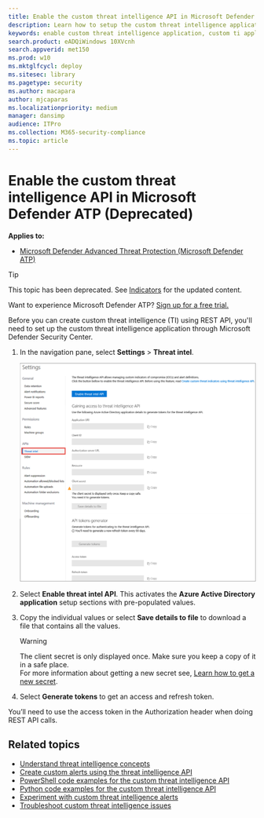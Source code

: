 ```yaml
---
title: Enable the custom threat intelligence API in Microsoft Defender ATP
description: Learn how to setup the custom threat intelligence application in Microsoft Defender ATP to create custom threat intelligence (TI).
keywords: enable custom threat intelligence application, custom ti application, application name, client id, authorization url, resource, client secret, access tokens
search.product: eADQiWindows 10XVcnh
search.appverid: met150
ms.prod: w10
ms.mktglfcycl: deploy
ms.sitesec: library
ms.pagetype: security
ms.author: macapara
author: mjcaparas
ms.localizationpriority: medium
manager: dansimp
audience: ITPro
ms.collection: M365-security-compliance 
ms.topic: article
---
```


# Enable the custom threat intelligence API in Microsoft Defender ATP (Deprecated)

**Applies to:**


- [Microsoft Defender Advanced Threat Protection (Microsoft Defender ATP)](https://go.microsoft.com/fwlink/p/?linkid=2069559)

> [!TIP]
> This topic has been deprecated. See [Indicators](ti-indicator.md) for the updated content.
> 
> Want to experience Microsoft Defender ATP? [Sign up for a free trial.](https://www.microsoft.com/en-us/WindowsForBusiness/windows-atp?ocid=docs-wdatp-enablecustomti-abovefoldlink) 

Before you can create custom threat intelligence (TI) using REST API, you'll need to set up the custom threat intelligence application through Microsoft Defender Security Center.

1. In the navigation pane, select **Settings** >  **Threat intel**.

   ![Image of threat intel API menu](images/atp-threat-intel-api.png)

2. Select **Enable threat intel API**. This activates the **Azure Active Directory application** setup sections with pre-populated values.

3. Copy the individual values or select **Save details to file** to download a file that contains all the values.

   >[!WARNING]
   >The client secret is only displayed once. Make sure you keep a copy of it in a safe place. <br>
   For more information about getting a new secret see, [Learn how to get a new secret](troubleshoot-custom-ti.md#learn-how-to-get-a-new-client-secret).

4. Select **Generate tokens** to get an access and refresh token.

You’ll need to use the access token in the Authorization header when doing REST API calls.

## Related topics
- [Understand threat intelligence concepts](threat-indicator-concepts.md)
- [Create custom alerts using the threat intelligence API](custom-ti-api.md)
- [PowerShell code examples for the custom threat intelligence API](powershell-example-code.md)
- [Python code examples for the custom threat intelligence API](python-example-code.md)
- [Experiment with custom threat intelligence alerts](experiment-custom-ti.md)
- [Troubleshoot custom threat intelligence issues](troubleshoot-custom-ti.md)

